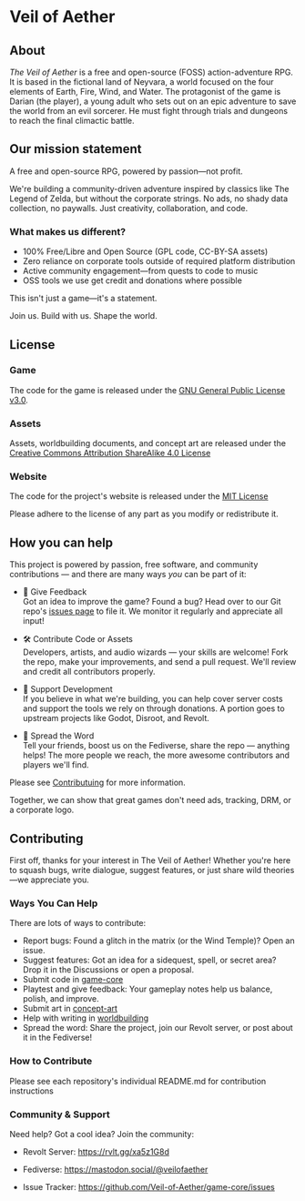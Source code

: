 # Veil of Aether

## About
*The Veil of Aether* is a free and open-source (FOSS) action-adventure RPG. It is based in the fictional land of Neyvara, a world focused on the four elements of Earth, Fire, Wind, and Water. The protagonist of the game is Darian (the player), a young adult who sets out on an epic adventure to save the world from an evil sorcerer. He must fight through trials and dungeons to reach the final climactic battle.

## Our mission statement

A free and open-source RPG, powered by passion—not profit.

We're building a community-driven adventure inspired by classics like The Legend of Zelda, but without the corporate strings. No ads, no shady data collection, no paywalls. Just creativity, collaboration, and code.

### What makes us different?
- 100% Free/Libre and Open Source (GPL code, CC-BY-SA assets)
- Zero reliance on corporate tools outside of required platform distribution
- Active community engagement—from quests to code to music
- OSS tools we use get credit and donations where possible

This isn't just a game—it's a statement.

Join us. Build with us. Shape the world.

## License
### Game
The code for the game is released under the [GNU General Public License v3.0](https://www.gnu.org/licenses/gpl-3.0).
### Assets
Assets, worldbuilding documents, and concept art are released under the [Creative Commons Attribution ShareAlike 4.0 License](https://creativecommons.org/licenses/by-sa/4.0/)
### Website
The code for the project's website is released under the [MIT License](https://opensource.org/license/mit)

Please adhere to the license of any part as you modify or redistribute it.

## How you can help

This project is powered by passion, free software, and community contributions — and there are many ways *you* can be part of it:

- 📝 Give Feedback  
Got an idea to improve the game? Found a bug? Head over to our Git repo's [issues page](https://github.com/Veil-of-Aether/game-core/issues) to file it. We monitor it regularly and appreciate all input!

- 🛠️ Contribute Code or Assets  
Developers, artists, and audio wizards — your skills are welcome! Fork the repo, make your improvements, and send a pull request. We'll review and credit all contributors properly.

- 💸 Support Development  
If you believe in what we're building, you can help cover server costs and support the tools we rely on through donations. A portion goes to upstream projects like Godot, Disroot, and Revolt.

- 📣 Spread the Word  
Tell your friends, boost us on the Fediverse, share the repo — anything helps! The more people we reach, the more awesome contributors and players we'll find.

Please see [Contributuing](#contributing) for more information.

Together, we can show that great games don't need ads, tracking, DRM, or a corporate logo.

## Contributing

First off, thanks for your interest in The Veil of Aether! Whether you're here to squash bugs, write dialogue, suggest features, or just share wild theories—we appreciate you.

### Ways You Can Help
There are lots of ways to contribute:

- Report bugs: Found a glitch in the matrix (or the Wind Temple)? Open an issue.
- Suggest features: Got an idea for a sidequest, spell, or secret area? Drop it in the Discussions or open a proposal.
- Submit code in [game-core](https://github.com/Veil-of-Aether/game-core)
- Playtest and give feedback: Your gameplay notes help us balance, polish, and improve.
- Submit art in [concept-art](https://github.com/Veil-of-Aether/concept-art)
- Help with writing in [worldbuilding](https://github.com/Veil-of-Aether/worldbuilding)
- Spread the word: Share the project, join our Revolt server, or post about it in the Fediverse!

### How to Contribute
Please see each repository's individual README.md for contribution instructions

### Community & Support
Need help? Got a cool idea? Join the community:

- Revolt Server: https://rvlt.gg/xa5z1G8d

- Fediverse: https://mastodon.social/@veilofaether

- Issue Tracker: https://github.com/Veil-of-Aether/game-core/issues
